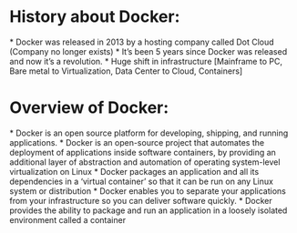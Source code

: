 <h1> History about Docker:</h1>
* Docker was released in 2013 by a hosting company called Dot Cloud (Company no longer exists)
* It’s been 5 years since Docker was released and now it’s a revolution.
* Huge shift in infrastructure [Mainframe to PC, Bare metal to Virtualization, Data Center to Cloud, Containers]

  
<h1> Overview of Docker: </h1>
* Docker is an open source platform for developing, shipping, and running applications.
* Docker is an open-source project that automates the deployment of applications inside software containers, by providing an additional layer of abstraction and automation of operating system-level virtualization on Linux
* Docker packages an application and all its dependencies in a ‘virtual container’ so that it can be run on any Linux system or distribution
* Docker enables you to separate your applications from your infrastructure so you can deliver software quickly.
* Docker provides the ability to package and run an application in a loosely isolated environment called a container

